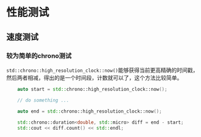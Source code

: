 # 性能测试

## 速度测试

### 较为简单的chrono测试

`std::chrono::high_resolution_clock::now()`能够获得当前更高精确的时间戳，然后两者相减，得出的是一个时间段，计数就可以了，这个方法比较简单。
```c++
    auto start = std::chrono::high_resolution_clock::now();

    // do something ...

    auto end = std::chrono::high_resolution_clock::now();
    
    std::chrono::duration<double, std::micro> diff = end - start;
    std::cout << diff.count() << std::endl;
```


